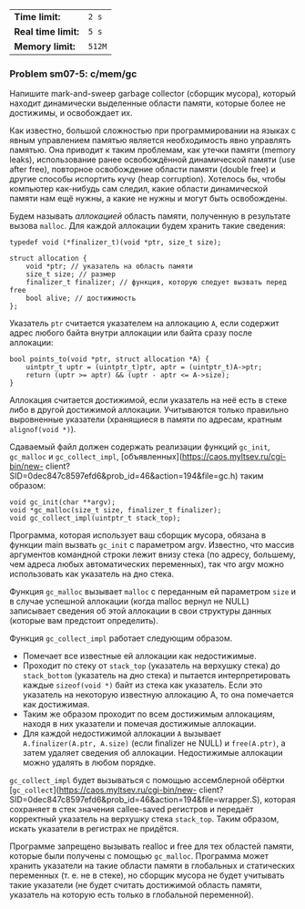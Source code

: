 |                      |        |
|----------------------|--------|
| **Time limit:**      | `2 s`  |
| **Real time limit:** | `5 s`  |
| **Memory limit:**    | `512M` |


### Problem sm07-5: c/mem/gc

Напишите mark-and-sweep garbage collector (сборщик мусора), который находит динамически выделенные
области памяти, которые более не достижимы, и освобождает их.

Как известно, большой сложностью при программировании на языках с явным управлением памятью является
необходимость явно управлять памятью. Она приводит к таким проблемам, как утечки памяти (memory
leaks), использование ранее освобождённой динамической памяти (use after free), повторное
освобождение области памяти (double free) и другие способы испортить кучу (heap corruption).
Хотелось бы, чтобы компьютер как-нибудь сам следил, какие области динамической памяти нам ещё нужны,
а какие не нужны и могут быть освобождены.

Будем называть _аллокацией_ область памяти, полученную в результате вызова `malloc`. Для каждой
аллокации будем хранить такие сведения:

    
    
    typedef void (*finalizer_t)(void *ptr, size_t size);
    
    struct allocation {
        void *ptr; // указатель на область памяти
        size_t size; // размер
        finalizer_t finalizer; // функция, которую следует вызвать перед free
        bool alive; // достижимость
    };

Указатель `ptr` считается указателем на аллокацию `A`, если содержит адрес любого байта внутри
аллокации или байта сразу после аллокации:

    
    
    bool points_to(void *ptr, struct allocation *A) {
        uintptr_t uptr = (uintptr_t)ptr, aptr = (uintptr_t)A->ptr;
        return (uptr >= aptr) && (uptr - aptr <= A->size);
    }

Аллокация считается достижимой, если указатель на неё есть в стеке либо в другой достижимой
аллокации. Учитываются только правильно выровненные указатели (хранящиеся в памяти по адресам,
кратным `alignof(void *)`).

Сдаваемый файл должен содержать реализации функций `gc_init`, `gc_malloc` и `gc_collect_impl`,
[объявленных](https://caos.myltsev.ru/cgi-bin/new-
client?SID=0dec847c8597efd6&prob_id=46&action=194&file=gc.h) таким образом:

    
    
    void gc_init(char **argv);
    void *gc_malloc(size_t size, finalizer_t finalizer);
    void gc_collect_impl(uintptr_t stack_top);

Программа, которая использует ваш сборщик мусора, обязана в функции main вызвать `gc_init` с
параметром argv. Известно, что массив аргументов командной строки лежит внизу стека (по адресу,
большему, чем адреса любых автоматических переменных), так что argv можно использовать как указатель
на дно стека.

Функция `gc_malloc` вызывает `malloc` с переданным ей параметром `size` и в случае успешной
аллокации (когда malloc вернул не NULL) записывает сведения об этой аллокации в свои структуры
данных (которые вам предстоит определить).

Функция `gc_collect_impl` работает следующим образом.

* Помечает все известные ей аллокации как недостижимые.
* Проходит по стеку от `stack_top` (указатель на верхушку стека) до `stack_bottom` (указатель на дно стека) и пытается интерпретировать каждые `sizeof(void *)` байт из стека как указатель. Если это указатель на некоторую известную аллокацию A, то она помечается как достижимая.
* Таким же образом проходит по всем достижимым аллокациям, находя в них указатели и помечая достижимые аллокации.
* Для каждой недостижимой аллокации `A` вызывает `A.finalizer(A.ptr, A.size)` (если finalizer не NULL) и `free(A.ptr)`, а затем удаляет сведения об аллокации. Недостижимые аллокации можно удалять в любом порядке.

`gc_collect_impl` будет вызываться с помощью ассемблерной обёртки
[`gc_collect`](https://caos.myltsev.ru/cgi-bin/new-
client?SID=0dec847c8597efd6&prob_id=46&action=194&file=wrapper.S), которая сохраняет в стек значения
callee-saved регистров и передаёт корректный указатель на верхушку стека `stack_top`. Таким образом,
искать указатели в регистрах не придётся.

Программе запрещено вызывать realloc и free для тех областей памяти, которые были получены с помощью
`gc_malloc`. Программа может хранить указатели на такие области памяти в глобальных и статических
переменных (т. е. не в стеке), но сборщик мусора не будет учитывать такие указатели (не будет
считать достижимой область памяти, указатель на которую есть только в глобальной переменной).

